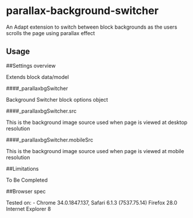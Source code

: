 parallax-background-switcher
===============

An Adapt extension to switch between block backgrounds as the users scrolls the page using parallax effect

Usage
 ------

##Settings overview

Extends block data/model

####_parallaxbgSwitcher

Background Switcher block options object


####_parallaxbgSwitcher.src

This is the background image source used when page is viewed at desktop resolution


####_parallaxbgSwitcher.mobileSrc

This is the background image source used when page is viewed at mobile resolution

##Limitations

To Be Completed

##Browser spec

Tested on: -
Chrome 34.0.1847.137, 
Safari 6.1.3 (7537.75.14)
Firefox 28.0
Internet Explorer 8